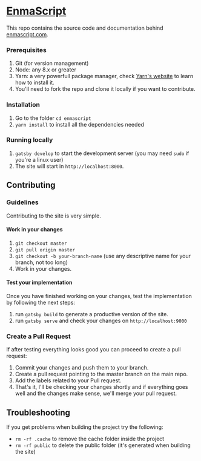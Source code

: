 # [EnmaScript](https://enmascript.com/)
This repo contains the source code and documentation behind [enmascript.com](https://enmascript.com/).

### Prerequisites

1. Git (for version management)
1. Node: any 8.x or greater
1. Yarn: a very powerfull package manager, check [Yarn's website](https://yarnpkg.com/lang/en/docs/install/)  to learn how to install it.
1. You'll need to fork the repo and clone it locally if you want to contribute.

### Installation

1. Go to the folder `cd enmascript`
1. `yarn install` to install all the dependencies needed

### Running locally

1. `gatsby develop` to start the development server (you may need `sudo` if you're a linux user)
1. The site will start in `http://localhost:8000`.

## Contributing

### Guidelines
Contributing to the site is very simple.

#### Work in your changes
1. `git checkout master`
1. `git pull origin master`
1. `git checkout -b your-branch-name` (use any descriptive name for your branch, not too long)
1. Work in your changes.

#### Test your implementation
Once you have finished working on your changes, test the implementation by following the next steps:
1. run `gatsby build` to generate a productive version of the site.
1. run `gatsby serve` and check your changes on `http://localhost:9000`

### Create a Pull Request
If after testing everything looks good you can proceed to create a pull request:
1. Commit your changes and push them to your branch.
1. Create a pull request pointing to the master branch on the main repo.
1. Add the labels related to your Pull request.
1. That's it, I'll be checking your changes shortly and if everything goes well and the changes make sense, we'll merge your pull request.

## Troubleshooting
If you get problems when building the project try the following:
- `rm -rf .cache` to remove the cache folder inside the project
- `rm -rf public` to delete the public folder (it's generated when building the site)

